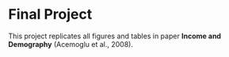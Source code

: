 # Final Project 

This project replicates all figures and tables in paper **Income and Demography** (Acemoglu et al., 2008).